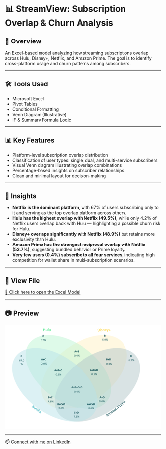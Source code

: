 # 📊 StreamView: Subscription Overlap & Churn Analysis

## 📌 Overview
An Excel-based model analyzing how streaming subscriptions overlap across Hulu, Disney+, Netflix, and Amazon Prime. The goal is to identify cross-platform usage and churn patterns among subscribers.

---

## 🛠️ Tools Used
- Microsoft Excel
- Pivot Tables
- Conditional Formatting
- Venn Diagram (Illustrative)
- IF & Summary Formula Logic

---

## 📊 Key Features
- Platform-level subscription overlap distribution
- Classification of user types: single, dual, and multi-service subscribers
- Visual Venn diagram illustrating overlap combinations
- Percentage-based insights on subscriber relationships
- Clean and minimal layout for decision-making

---

## 📝 Insights
- **Netflix is the dominant platform**, with 67% of users subscribing only to it and serving as the top overlap platform across others.
- **Hulu has the highest overlap with Netflix (49.5%)**, while only 4.2% of Netflix users overlap back with Hulu — highlighting a possible churn risk for Hulu.
- **Disney+ overlaps significantly with Netflix (48.9%)** but retains more exclusivity than Hulu.
- **Amazon Prime has the strongest reciprocal overlap with Netflix (53.7%)**, suggesting bundled behavior or Prime loyalty.
- **Very few users (0.4%) subscribe to all four services**, indicating high competition for wallet share in multi-subscription scenarios.


---

## 🔗 View File  
[📂 Click here to open the Excel Model](https://github.com/prakshalishah/streamview-subscription-overlap/blob/main/StreamView_SubscriptionOverlap_Model.xlsx)

---

## 📷 Preview

![Model Preview](preview.png)

---

📫 [Connect with me on LinkedIn](https://linkedin.com/in/prakshalishah)
